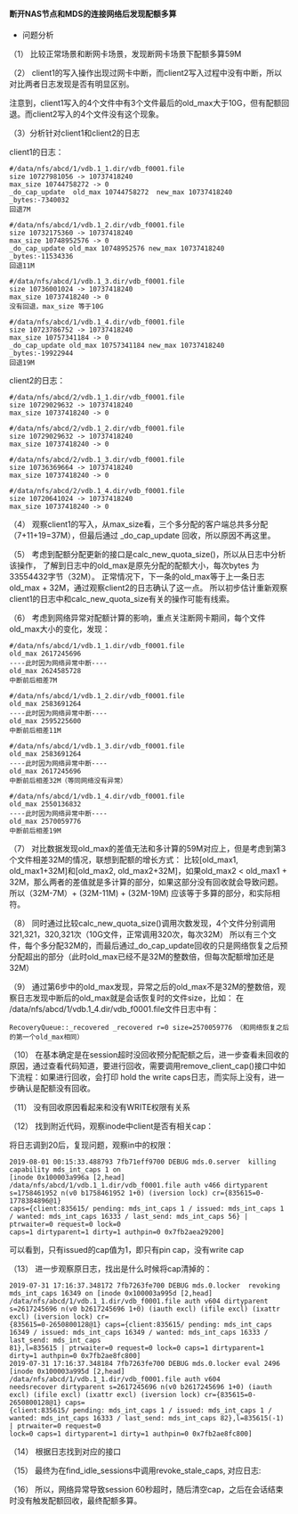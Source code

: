 #### 断开NAS节点和MDS的连接网络后发现配额多算

* 问题分析

（1）	比较正常场景和断网卡场景，发现断网卡场景下配额多算59M

（2）	client1的写入操作出现过网卡中断，而client2写入过程中没有中断，所以对比两者日志发现是否有明显区别。

注意到，client1写入的4个文件中有3个文件最后的old_max大于10G，但有配额回退。而client2写入的4个文件没有这个现象。

（3）分析针对client1和client2的日志

client1的日志：

```
#/data/nfs/abcd/1/vdb.1_1.dir/vdb_f0001.file
size 10727981056 -> 10737418240
max_size 10744758272 -> 0 
_do_cap_update  old_max 10744758272  new_max 10737418240 _bytes:-7340032
回退7M

#/data/nfs/abcd/1/vdb.1_2.dir/vdb_f0001.file
size 10732175360 -> 10737418240 
max_size 10748952576 -> 0 
_do_cap_update old_max 10748952576 new_max 10737418240  _bytes:-11534336
回退11M

#/data/nfs/abcd/1/vdb.1_3.dir/vdb_f0001.file
size 10736001024 -> 10737418240
max_size 10737418240 -> 0 
没有回退，max_size 等于10G

#/data/nfs/abcd/1/vdb.1_4.dir/vdb_f0001.file
size 10723786752 -> 10737418240
max_size 10757341184 -> 0 
_do_cap_update old_max 10757341184 new_max 10737418240  _bytes:-19922944
回退19M
```

client2的日志：

```
#/data/nfs/abcd/2/vdb.1_1.dir/vdb_f0001.file
size 10729029632 -> 10737418240
max_size 10737418240 -> 0 

#/data/nfs/abcd/2/vdb.1_2.dir/vdb_f0001.file
size 10729029632 -> 10737418240
max_size 10737418240 -> 0 

#/data/nfs/abcd/2/vdb.1_3.dir/vdb_f0001.file
size 10736369664 -> 10737418240
max_size 10737418240 -> 0 

#/data/nfs/abcd/2/vdb.1_4.dir/vdb_f0001.file
size 10720641024 -> 10737418240
max_size 10737418240 -> 0 
```

（4）	观察client1的写入，从max_size看，三个多分配的客户端总共多分配（7+11+19=37M），但最后通过 _do_cap_update 回收，所以原因不再这里。

（5）	考虑到配额分配更新的接口是calc_new_quota_size()，所以从日志中分析该操作，
了解到日志中的old_max是原先分配的配额大小，每次bytes 为33554432字节（32M）。
正常情况下，下一条的old_max等于上一条日志old_max + 32M，通过观察client2的日志确认了这一点。
所以初步估计重新观察client1的日志中和calc_new_quota_size有关的操作可能有线索。

（6）	考虑到网络异常对配额计算的影响，重点关注断网卡期间，每个文件old_max大小的变化，发现：

```
#/data/nfs/abcd/1/vdb.1_1.dir/vdb_f0001.file
old_max 2617245696
----此时因为网络异常中断----
old_max 2624585728
中断前后相差7M

#/data/nfs/abcd/1/vdb.1_2.dir/vdb_f0001.file
old_max 2583691264
----此时因为网络异常中断----
old_max 2595225600
中断前后相差11M

#/data/nfs/abcd/1/vdb.1_3.dir/vdb_f0001.file
old_max 2583691264
----此时因为网络异常中断----
old_max 2617245696
中断前后相差32M（等同网络没有异常）

#/data/nfs/abcd/1/vdb.1_4.dir/vdb_f0001.file
old_max 2550136832
----此时因为网络异常中断----
old_max 2570059776
中断前后相差19M
```

（7）	对比数据发现old_max的差值无法和多计算的59M对应上，但是考虑到第3个文件相差32M的情况，联想到配额的增长方式：
比较\[old_max1, old_max1+32M\]和\[old_max2, old_max2+32M\]，如果old_max2  < old_max1 + 32M，那么两者的差值就是多计算的部分，如果这部分没有回收就会导致问题。
所以（32M-7M）+ (32M-11M) + (32M-19M) 应该等于多算的部分，和实际相符。

（8）	同时通过比较calc_new_quota_size()调用次数发现，4个文件分别调用321,321，320,321次（10G文件，正常调用320次，每次32M）
所以有三个文件，每个多分配32M的，而最后通过_do_cap_update回收的只是网络恢复之后预分配超出的部分（此时old_max已经不是32M的整数倍，但每次配额增加还是32M）

（9）	通过第6步中的old_max发现，异常之后的old_max不是32M的整数倍，观察日志发现中断后的old_max就是会话恢复时的文件size，比如：
在 /data/nfs/abcd/1/vdb.1_4.dir/vdb_f0001.file文件日志中有：

    RecoveryQueue::_recovered _recovered r=0 size=2570059776 （和网络恢复之后的第一个old_max相同）

（10）	在基本确定是在session超时没回收预分配配额之后，进一步查看未回收的原因，通过查看代码知道，要进行回收，需要调用remove_client_cap()接口中如下流程：如果进行回收，会打印 hold the write caps日志，而实际上没有，进一步确认是配额没有回收。

（11）	没有回收原因看起来和没有WRITE权限有关系

（12）	找到附近代码，观察inode中client是否有相关cap：

将日志调到20后，复现问题，观察in中的权限：

```
2019-08-01 00:15:33.488793 7fb71eff9700 DEBUG mds.0.server  killing capability mds_int_caps 1 on 
[inode 0x100003a996a [2,head] /data/nfs/abcd/1/vdb.1_1.dir/vdb_f0001.file auth v466 dirtyparent s=1758461952 n(v0 b1758461952 1+0) (iversion lock) cr={835615=0- 
1778384896@1} 
caps={client:835615/ pending: mds_int_caps 1 / issued: mds_int_caps 1 / wanted: mds_int_caps 16333 / last_send: mds_int_caps 56} | ptrwaiter=0 request=0 lock=0 
caps=1 dirtyparent=1 dirty=1 authpin=0 0x7fb2aea29200]
```

可以看到，只有issued的cap值为1，即只有pin cap，没有write cap

（13）	进一步观察原日志，找出是什么时候将cap清掉的：

```
2019-07-31 17:16:37.348172 7fb7263fe700 DEBUG mds.0.locker  revoking mds_int_caps 16349 on [inode 0x100003a995d [2,head]         
/data/nfs/abcd/1/vdb.1_1.dir/vdb_f0001.file auth v604 dirtyparent s=2617245696 n(v0 b2617245696 1+0) (iauth excl) (ifile excl) (ixattr excl) (iversion lock) cr=    
{835615=0-2650800128@1} caps={client:835615/ pending: mds_int_caps 16349 / issued: mds_int_caps 16349 / wanted: mds_int_caps 16333 / last_send: mds_int_caps 
81},l=835615 | ptrwaiter=0 request=0 lock=0 caps=1 dirtyparent=1 dirty=1 authpin=0 0x7fb2ae8fc800]
2019-07-31 17:16:37.348184 7fb7263fe700 DEBUG mds.0.locker eval 2496 [inode 0x100003a995d [2,head] /data/nfs/abcd/1/vdb.1_1.dir/vdb_f0001.file auth v604 
needsrecover dirtyparent s=2617245696 n(v0 b2617245696 1+0) (iauth excl) (ifile excl) (ixattr excl) (iversion lock) cr={835615=0-2650800128@1} caps= 
{client:835615/ pending: mds_int_caps 1 / issued: mds_int_caps 1 / wanted: mds_int_caps 16333 / last_send: mds_int_caps 82},l=835615(-1) | ptrwaiter=0 request=0 
lock=0 caps=1 dirtyparent=1 dirty=1 authpin=0 0x7fb2ae8fc800]
```

（14）	根据日志找到对应的接口

（15）	最终为在find_idle_sessions中调用revoke_stale_caps, 对应日志:

（16）	所以，网络异常导致session 60秒超时，随后清空cap，之后在会话结束时没有触发配额回收，最终配额多算。
